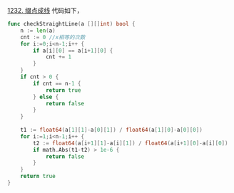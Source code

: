 [1232. 缀点成线](https://leetcode.cn/problems/check-if-it-is-a-straight-line/description/)
代码如下，
```go
func checkStraightLine(a [][]int) bool {
    n := len(a)
    cnt := 0 //x相等的次数
    for i:=0;i<n-1;i++ {
        if a[i][0] == a[i+1][0] {
            cnt += 1
        }
    }
    if cnt > 0 {
        if cnt == n-1 {
            return true 
        } else {
            return false 
        }
    }
    
    t1 := float64(a[1][1]-a[0][1]) / float64(a[1][0]-a[0][0])
    for i:=1;i<n-1;i++ {
        t2 := float64(a[i+1][1]-a[i][1]) / float64(a[i+1][0]-a[i][0])
        if math.Abs(t1-t2) > 1e-6 {
            return false
        }
    }
    return true
}
```